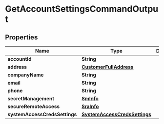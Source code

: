 

# GetAccountSettingsCommandOutput

## Properties

Name | Type | Description | Notes
------------ | ------------- | ------------- | -------------
**accountId** | **String** |  |  [optional]
**address** | [**CustomerFullAddress**](CustomerFullAddress.md) |  |  [optional]
**companyName** | **String** |  |  [optional]
**email** | **String** |  |  [optional]
**phone** | **String** |  |  [optional]
**secretManagement** | [**SmInfo**](SmInfo.md) |  |  [optional]
**secureRemoteAccess** | [**SraInfo**](SraInfo.md) |  |  [optional]
**systemAccessCredsSettings** | [**SystemAccessCredsSettings**](SystemAccessCredsSettings.md) |  |  [optional]



